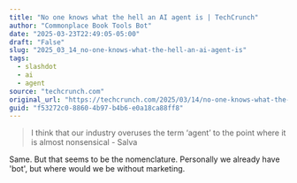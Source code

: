 ```yaml
---
title: "No one knows what the hell an AI agent is | TechCrunch"
author: "Commonplace Book Tools Bot"
date: "2025-03-23T22:49:05-05:00"
draft: "False"
slug: "2025_03_14_no-one-knows-what-the-hell-an-ai-agent-is"
tags:
  - slashdot
  - ai
  - agent
source: "techcrunch.com"
original_url: "https://techcrunch.com/2025/03/14/no-one-knows-what-the-hell-an-ai-agent-is/"
guid: "f53272c0-8860-4b97-b4b6-e0a18ca88ff8"
---
```


> I think that our industry overuses the term ‘agent’ to the point where it is almost nonsensical - Salva

Same. But that seems to be the nomenclature. Personally we already have 'bot', but where would we be without marketing.